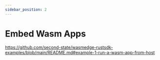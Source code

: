 ```yaml
---
sidebar_position: 2
---
```


# Embed Wasm Apps

https://github.com/second-state/wasmedge-rustsdk-examples/blob/main/README.md#example-1-run-a-wasm-app-from-host
